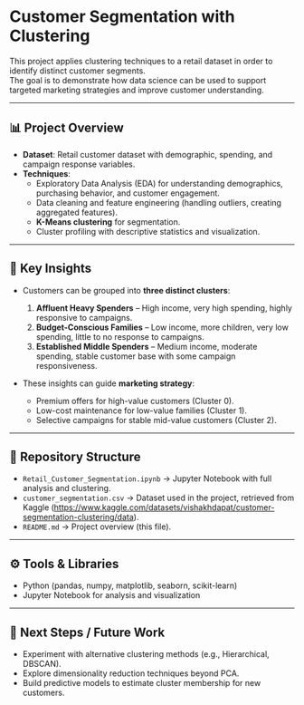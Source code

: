# Customer Segmentation with Clustering

This project applies clustering techniques to a retail dataset in order to identify distinct customer segments.  
The goal is to demonstrate how data science can be used to support targeted marketing strategies and improve customer understanding.

---

## 📊 Project Overview
- **Dataset**: Retail customer dataset with demographic, spending, and campaign response variables.  
- **Techniques**:  
  - Exploratory Data Analysis (EDA) for understanding demographics, purchasing behavior, and customer engagement.  
  - Data cleaning and feature engineering (handling outliers, creating aggregated features).  
  - **K-Means clustering** for segmentation.  
  - Cluster profiling with descriptive statistics and visualization.  

---

## 🔑 Key Insights
- Customers can be grouped into **three distinct clusters**:  
  1. **Affluent Heavy Spenders** – High income, very high spending, highly responsive to campaigns.  
  2. **Budget-Conscious Families** – Low income, more children, very low spending, little to no response to campaigns.  
  3. **Established Middle Spenders** – Medium income, moderate spending, stable customer base with some campaign responsiveness.  

- These insights can guide **marketing strategy**:  
  - Premium offers for high-value customers (Cluster 0).  
  - Low-cost maintenance for low-value families (Cluster 1).  
  - Selective campaigns for stable mid-value customers (Cluster 2).  

---

## 📂 Repository Structure
- `Retail_Customer_Segmentation.ipynb` → Jupyter Notebook with full analysis and clustering.  
- `customer_segmentation.csv` → Dataset used in the project, retrieved from Kaggle (https://www.kaggle.com/datasets/vishakhdapat/customer-segmentation-clustering/data).  
- `README.md` → Project overview (this file).  

---

## ⚙️ Tools & Libraries
- Python (pandas, numpy, matplotlib, seaborn, scikit-learn)  
- Jupyter Notebook for analysis and visualization  

---

## 🚀 Next Steps / Future Work
- Experiment with alternative clustering methods (e.g., Hierarchical, DBSCAN).  
- Explore dimensionality reduction techniques beyond PCA.  
- Build predictive models to estimate cluster membership for new customers.
